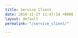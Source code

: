 ```yaml
---
title: Service Client
date: 2018-11-27 11:47:14 +0000
layout: default
permalink: "/service_client/"

---
```

